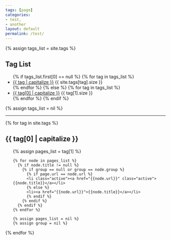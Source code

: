 ```yaml
---
tags: [page]
categories:
- test,
- another
layout: default
permalink: /test/
---
```


{% assign tags_list = site.tags %}

<h2 class='tag-header'>Tag List</h2>
<ul>
  {% if tags_list.first[0] == null %}
    {% for tag in tags_list %}
      <li>
        <a href="/tags#{{ tag | slugify }}-ref" class='list-group-item'>{{ tag | capitalize }}</a>
        <span class='badge-success'>{{ site.tags[tag].size }}</span>
      </li>
    {% endfor %}
  {% else %}
    {% for tag in tags_list %}
      <li>
        <a href="/tags#{{ tag[0] | slugify }}-ref" class='list-group-item'>{{ tag[0] | capitalize }}</a>
        <span class='badge-success'>{{ tag[1].size }}</span>
      </li>
    {% endfor %}
  {% endif %}
</ul>
{% assign tags_list = nil %}

<hr />

{% for tag in site.tags %}
  <h2 class='tag-header' id="{{ tag[0] | slugify }}-ref">{{ tag[0] | capitalize }}</h2>
  <ul>
    {% assign pages_list = tag[1] %}

    {% for node in pages_list %}
      {% if node.title != null %}
        {% if group == null or group == node.group %}
          {% if page.url == node.url %}
          <li class="active"><a href="{{node.url}}" class="active">{{node.title}}</a></li>
          {% else %}
          <li><a href="{{node.url}}">{{node.title}}</a></li>
          {% endif %}
        {% endif %}
      {% endif %}
    {% endfor %}

    {% assign pages_list = nil %}
    {% assign group = nil %}
  </ul>
  {% endfor %}
